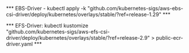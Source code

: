 *** EBS-Driver - kubectl apply -k "github.com/kubernetes-sigs/aws-ebs-csi-driver/deploy/kubernetes/overlays/stable/?ref=release-1.29" ***

*** EFS-Driver:
kubectl kustomize \
    "github.com/kubernetes-sigs/aws-efs-csi-driver/deploy/kubernetes/overlays/stable/?ref=release-2.9" > public-ecr-driver.yaml ***


